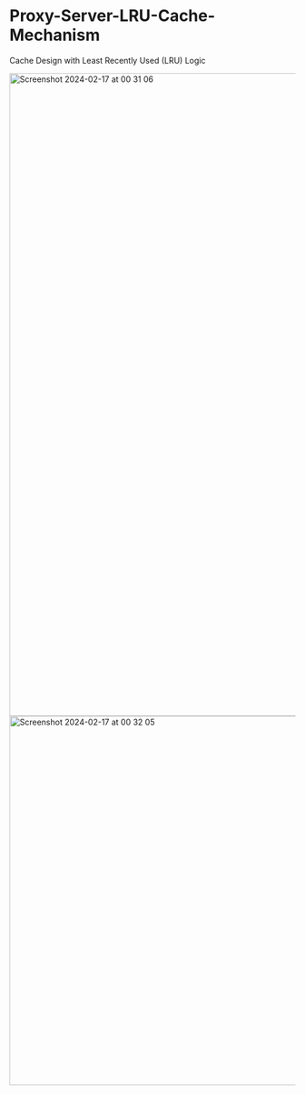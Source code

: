 # Proxy-Server-LRU-Cache-Mechanism  
Cache Design with Least Recently Used (LRU) Logic  

<img width="1130" alt="Screenshot 2024-02-17 at 00 31 06" src="https://github.com/yalcinalp/Proxy-Server-LRU-Cache-Mechanism/assets/95969634/a20d4f9d-9977-42cc-927c-2410e4034cd0">

<img width="649" alt="Screenshot 2024-02-17 at 00 32 05" src="https://github.com/yalcinalp/Proxy-Server-LRU-Cache-Mechanism/assets/95969634/f0be29fc-daa3-46ff-983b-5e396730a556">
